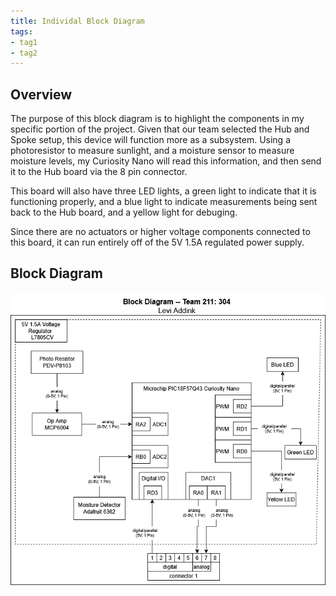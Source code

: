 ```yaml
---
title: Individal Block Diagram
tags:
- tag1
- tag2
---
```


## Overview
The purpose of this block diagram is to highlight the components in my specific portion of the project. Given that our team selected the Hub and Spoke setup, this device will function more as a subsystem. Using a photoresistor to measure sunlight, and a moisture sensor to measure moisture levels, my Curiosity Nano will read this information, and then send it to the Hub board via the 8 pin connector.

This board will also have three LED lights, a green light to indicate that it is functioning properly, and a blue light to indicate measurements being sent back to the Hub board, and a yellow light for debuging.

Since there are no actuators or higher voltage components connected to this board, it can run entirely off of the 5V 1.5A regulated power supply.

## Block Diagram
![BlockDiagram](individual-block-diagram.png)
